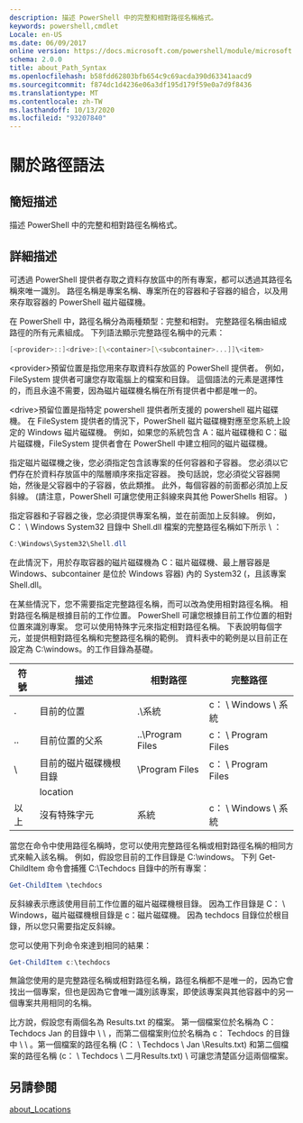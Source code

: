 ```yaml
---
description: 描述 PowerShell 中的完整和相對路徑名稱格式。
keywords: powershell,cmdlet
Locale: en-US
ms.date: 06/09/2017
online version: https://docs.microsoft.com/powershell/module/microsoft.powershell.core/about/about_path_syntax?view=powershell-7&WT.mc_id=ps-gethelp
schema: 2.0.0
title: about_Path_Syntax
ms.openlocfilehash: b58fdd62803bfb654c9c69acda390d63341aacd9
ms.sourcegitcommit: f874dc1d4236e06a3df195d179f59e0a7d9f8436
ms.translationtype: MT
ms.contentlocale: zh-TW
ms.lasthandoff: 10/13/2020
ms.locfileid: "93207840"
---
```

# <a name="about-path-syntax"></a>關於路徑語法

## <a name="short-description"></a>簡短描述
描述 PowerShell 中的完整和相對路徑名稱格式。

## <a name="long-description"></a>詳細描述

可透過 PowerShell 提供者存取之資料存放區中的所有專案，都可以透過其路徑名稱來唯一識別。 路徑名稱是專案名稱、專案所在的容器和子容器的組合，以及用來存取容器的 PowerShell 磁片磁碟機。

在 PowerShell 中，路徑名稱分為兩種類型：完整和相對。 完整路徑名稱由組成路徑的所有元素組成。 下列語法顯示完整路徑名稱中的元素：

```powershell
[<provider>::]<drive>:[\<container>[\<subcontainer>...]]\<item>
```

\<provider\>預留位置是指您用來存取資料存放區的 PowerShell 提供者。 例如，FileSystem 提供者可讓您存取電腦上的檔案和目錄。 這個語法的元素是選擇性的，而且永遠不需要，因為磁片磁碟機名稱在所有提供者中都是唯一的。

\<drive\>預留位置是指特定 powershell 提供者所支援的 powershell 磁片磁碟機。 在 FileSystem 提供者的情況下，PowerShell 磁片磁碟機對應至您系統上設定的 Windows 磁片磁碟機。 例如，如果您的系統包含 A：磁片磁碟機和 C：磁片磁碟機，FileSystem 提供者會在 PowerShell 中建立相同的磁片磁碟機。

指定磁片磁碟機之後，您必須指定包含該專案的任何容器和子容器。 您必須以它們存在於資料存放區中的階層順序來指定容器。 換句話說，您必須從父容器開始，然後是父容器中的子容器，依此類推。 此外，每個容器的前面都必須加上反斜線。  (請注意，PowerShell 可讓您使用正斜線來與其他 PowerShells 相容。 ) 

指定容器和子容器之後，您必須提供專案名稱，並在前面加上反斜線。 例如，C： \\ Windows System32 目錄中 Shell.dll 檔案的完整路徑名稱如下所示 \\ ：

```powershell
C:\Windows\System32\Shell.dll
```

在此情況下，用於存取容器的磁片磁碟機為 C：磁片磁碟機、最上層容器是 Windows、subcontainer 是位於 Windows 容器) 內的 System32 (，且該專案 Shell.dll。

在某些情況下，您不需要指定完整路徑名稱，而可以改為使用相對路徑名稱。 相對路徑名稱是根據目前的工作位置。 PowerShell 可讓您根據目前工作位置的相對位置來識別專案。 您可以使用特殊字元來指定相對路徑名稱。 下表說明每個字元，並提供相對路徑名稱和完整路徑名稱的範例。 資料表中的範例是以目前正在設定為 C:\windows。的工作目錄為基礎。

|符號|描述               |相對路徑    |完整路徑          |
|------|--------------------------|-----------------|-------------------|
|.     |目前的位置          |.\\系統        |c： \\ Windows \\ 系統|
|..    |目前位置的父系|..\\Program Files|c： \\ Program Files  |
|\     |目前的磁片磁碟機根目錄     |\\Program Files  |c： \\ Program Files  |
|      |location                  |                 |                   |
|以上|沒有特殊字元     |系統           |c： \\ Windows \\ 系統|

當您在命令中使用路徑名稱時，您可以使用完整路徑名稱或相對路徑名稱的相同方式來輸入該名稱。 例如，假設您目前的工作目錄是 C:\windows。 下列 Get-ChildItem 命令會捕獲 C:\Techdocs 目錄中的所有專案：

```powershell
Get-ChildItem \techdocs
```

反斜線表示應該使用目前工作位置的磁片磁碟機根目錄。 因為工作目錄是 C： \\ Windows，磁片磁碟機根目錄是 c：磁片磁碟機。 因為 techdocs 目錄位於根目錄，所以您只需要指定反斜線。

您可以使用下列命令來達到相同的結果：

```powershell
Get-ChildItem c:\techdocs
```

無論您使用的是完整路徑名稱或相對路徑名稱，路徑名稱都不是唯一的，因為它會找出一個專案，但也是因為它會唯一識別該專案，即使該專案與其他容器中的另一個專案共用相同的名稱。

比方說，假設您有兩個名為 Results.txt 的檔案。
第一個檔案位於名稱為 C： Techdocs Jan 的目錄中 \\ \\ ，而第二個檔案則位於名稱為 c： Techdocs 的目錄中 \\ \\ 。第一個檔案的路徑名稱 (C： \\ Techdocs \\ Jan \\Results.txt) 和第二個檔案的路徑名稱 (c： \\ Techdocs \\ 二月Results.txt) \\ 可讓您清楚區分這兩個檔案。

## <a name="see-also"></a>另請參閱

[about_Locations](about_Locations.md)
